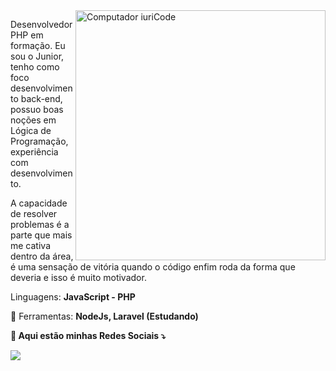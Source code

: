 <img src="https://raw.githubusercontent.com/MicaelliMedeiros/micaellimedeiros/master/image/computer-illustration.png" min-width="400px" max-width="400px" width="400px" align="right" alt="Computador iuriCode">

<p align="left"> 
Desenvolvedor PHP em formação. Eu sou o Junior, tenho como foco desenvolvimento back-end, possuo boas noções em Lógica de Programação, experiência com desenvolvimento.
  
A capacidade de resolver problemas é a parte que mais me cativa dentro da área, é uma sensação de vitória quando o código enfim roda da forma que deveria e isso é muito motivador.

</p>

<p align="left">
    Linguagens: <strong>JavaScript - PHP</strong>
</p>

<p align="left">
  💼 Ferramentas: <strong> NodeJs, Laravel (Estudando)
</p>

<p align="left">
  💌 Aqui estão minhas Redes Sociais ⤵️
</p>

<p align="left">
  
  <a href="https://www.linkedin.com/in/junior-hervis-434029122/" alt="Linkedin">
  <img src="https://img.shields.io/badge/-Linkedin-0e76a8?style=flat-square&logo=Linkedin&logoColor=white&link=https://www.linkedin.com/in/francisco-c%C3%A9sar-94838b17b/" /></a>

</p>

